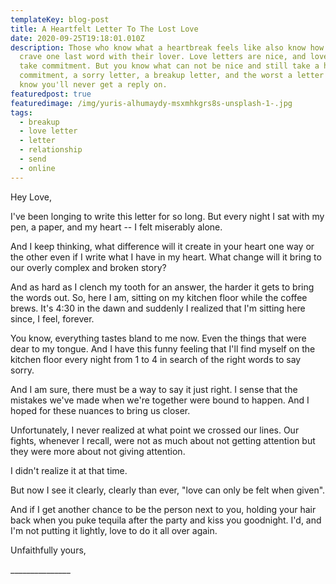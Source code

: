 ```yaml
---
templateKey: blog-post
title: A Heartfelt Letter To The Lost Love
date: 2020-09-25T19:18:01.010Z
description: Those who know what a heartbreak feels like also know how much they
  crave one last word with their lover. Love letters are nice, and love letters
  take commitment. But you know what can not be nice and still take a huge
  commitment, a sorry letter, a breakup letter, and the worst a letter that you
  know you'll never get a reply on.
featuredpost: true
featuredimage: /img/yuris-alhumaydy-msxmhkgrs8s-unsplash-1-.jpg
tags:
  - breakup
  - love letter
  - letter
  - relationship
  - send
  - online
---
```

Hey Love,

I've been longing to write this letter for so long. But every night I sat with my pen, a paper, and my heart -- I felt miserably alone.

And I keep thinking, what difference will it create in your heart one way or the other even if I write what I have in my heart. What change will it bring to our overly complex and broken story?

And as hard as I clench my tooth for an answer, the harder it gets to bring the words out. So, here I am, sitting on my kitchen floor while the coffee brews. It's 4:30 in the dawn and suddenly I realized that I'm sitting here since, I feel, forever.

You know, everything tastes bland to me now. Even the things that were dear to my tongue. And I have this funny feeling that I'll find myself on the kitchen floor every night from 1 to 4 in search of the right words to say sorry.

And I am sure, there must be a way to say it just right. I sense that the mistakes we've made when we're together were bound to happen. And I hoped for these nuances to bring us closer.

Unfortunately, I never realized at what point we crossed our lines. Our fights, whenever I recall, were not as much about not getting attention but they were more about not giving attention.

I didn't realize it at that time.

But now I see it clearly, clearly than ever, "love can only be felt when given".

And if I get another chance to be the person next to you, holding your hair back when you puke tequila after the party and kiss you goodnight. I'd, and I'm not putting it lightly, love to do it all over again.

Unfaithfully yours,

\_\_\_\_\_\_\_\_\_\_\_\_\_\__